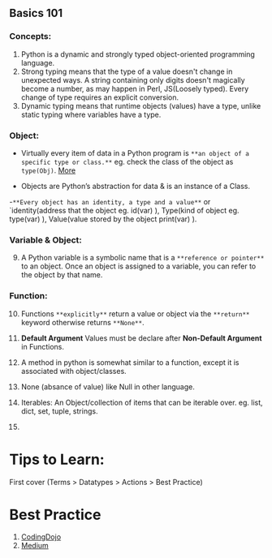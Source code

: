 ## Basics 101

### Concepts:
1. Python is a dynamic and strongly typed object-oriented programming language.
2. Strong typing means that the type of a value doesn't change in unexpected ways. A string containing only digits doesn't magically become a number, as may happen in Perl, JS(Loosely typed). Every change of type requires an explicit conversion.
3. Dynamic typing means that runtime objects (values) have a type, unlike static typing where variables have a type.

### Object:
- Virtually every item of data in a Python program is `**an object of a specific type or class.**` eg. check the class of the object as `type(Obj)`. [More](https://realpython.com/python-variables/#object-references)

- Objects are Python’s abstraction for data & is an instance of a Class.

 -`**Every object has an identity, a type and a value**` or `identity(address that the object eg. id(var) ), Type(kind of object eg. type(var) ), Value(value stored by the object print(var) ).

### Variable & Object:
9. A Python variable is a symbolic name that is a `**reference or pointer**` to an object. Once an object is assigned to a variable, you can refer to the object by that name.

### Function:
10. Functions `**explicitly**` return a value or object via the `**return**` keyword otherwise returns `**None**`.
11. **Default Argument** Values must be declare after **Non-Default Argument** in Functions.

12. A method in python is somewhat similar to a function, except it is associated with object/classes.

13. None (absance of value) like Null in other language.

14. Iterables: An Object/collection of items that can be iterable over. eg. list, dict, set, tuple, strings.


15. 





# Tips to Learn:
First cover (Terms > Datatypes > Actions > Best Practice)



# Best Practice
1. [CodingDojo](https://www.codingdojo.com/blog/python-best-practices)
2. [Medium](https://medium.com/pythonland/30-python-best-practices-tips-and-tricks-19172564f9c)

